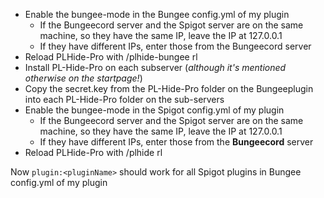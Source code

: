 * Enable the bungee-mode in the Bungee config.yml of my plugin
  * If the Bungeecord server and the Spigot server are on the same machine, so they have the same IP, leave the IP at 127.0.0.1
  * If they have different IPs, enter those from the Bungeecord server 
* Reload PLHide-Pro with /plhide-bungee rl
* Install PL-Hide-Pro on each subserver (_although it's mentioned otherwise on the startpage!_)
* Copy the secret.key from the PL-Hide-Pro folder on the Bungeeplugin into each PL-Hide-Pro folder on the sub-servers
* Enable the bungee-mode in the Spigot config.yml of my plugin
  * If the Bungeecord server and the Spigot server are on the same machine, so they have the same IP, leave the IP at 127.0.0.1
  * If they have different IPs, enter those from the **Bungeecord** server 
* Reload PLHide-Pro with /plhide rl

Now `plugin:<pluginName>` should work for all Spigot plugins in Bungee config.yml of my plugin
